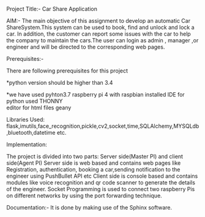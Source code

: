 Project Title:- Car Share Application

AIM:-
The main objective  of this assignment  to develop  an  automatic Car  ShareSystem.This system can be  used to book, find and unlock and lock a car. In addition, the customer can report some issues with the car to help the company to maintain the cars.The user can login as admin , manager ,or engineer and will be directed to  the corresponding web pages.

Prerequisites:-

There are following prerequisites for this project 

*python version should be higher than 3.4

*we have used pyhton3.7
raspberry pi 4 with raspbian installed 
IDE for python used THONNY  
editor for html files geany

Libraries Used: 
flask,imutils,face_recognition,pickle,cv2,socket,time,SQLAlchemy,MYSQLdb,bluetooth,datetime etc.

Implementation:

The project is divided into two parts: Server side(Master PI) and client side(Agent PI)
Server side is web based and contains web pages like Registration, authentication, booking a car,sending notification to the engineer using PushBullet API etc
Client side is console based and contains modules like voice recognition and qr code scanner to generate the details of the engineer.
Socket Programming is used to connect two raspberry Pis on different networks by using the port forwarding technique.

Documentation:-
It is done by making use of the Sphinx software.













